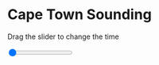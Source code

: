 <h1>Cape Town Sounding</h1>
<p>Drag the slider to change the time</p>

<div class="slidecontainer">
<input oninput='setImage(this)' class="slider" type="range" min="0" max="6" value="0" step="1" />
<img id='img'/>
</div>

<script>
var img = document.getElementById('img');
var img_array = ['/assets/images/skwt/skd_cpt_wrfout_d01_2020-06-21_12:00:00.png',
'/assets/images/skwt/skd_cpt_wrfout_d01_2020-06-21_18:00:00.png',
'/assets/images/skwt/skd_cpt_wrfout_d01_2020-06-22_00:00:00.png',
'/assets/images/skwt/skd_cpt_wrfout_d01_2020-06-22_06:00:00.png',
'/assets/images/skwt/skd_cpt_wrfout_d01_2020-06-22_12:00:00.png',
'/assets/images/skwt/skd_cpt_wrfout_d01_2020-06-22_18:00:00.png',];
function setImage(obj)
{
        var value = obj.value;
        img.src = img_array[value];

}
</script>
